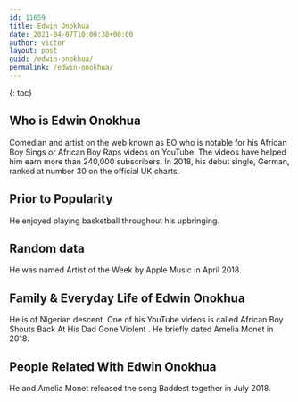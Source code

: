 ```yaml
---
id: 11659
title: Edwin Onokhua
date: 2021-04-07T10:00:38+00:00
author: victor
layout: post
guid: /edwin-onokhua/
permalink: /edwin-onokhua/
---
```



{: toc}


## Who is Edwin Onokhua



Comedian and artist on the web known as EO who is notable for his African Boy Sings or African Boy Raps videos on YouTube. The videos have helped him earn more than 240,000 subscribers. In 2018, his debut single, German, ranked at number 30 on the official UK charts.  

                
                
                
## Prior to Popularity



He enjoyed playing basketball throughout his upbringing. 

                
                
                
## Random data



He was named Artist of the Week by Apple Music in April 2018.

                
                
                
## Family & Everyday Life of Edwin Onokhua



He is of Nigerian descent. One of his YouTube videos is called African Boy Shouts Back At His Dad  Gone Violent . He briefly dated Amelia Monet in 2018.

                
                
                
## People Related With Edwin Onokhua



He and Amelia Monet released the song Baddest together in July 2018.

                
              
            
          
          
          